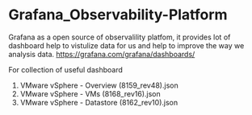 # Grafana_Observability-Platform

Grafana as a open source of observalility platfom, it provides lot of dashboard help to vistulize data for us and help to improve the way we analysis data.
https://grafana.com/grafana/dashboards/

For collection of useful dashboard

1. VMware vSphere  - Overview (8159_rev48).json
2. VMware vSphere  - VMs (8168_rev16).json
3. VMware vSphere - Datastore (8162_rev10).json


